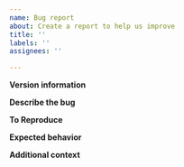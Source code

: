 ```yaml
---
name: Bug report
about: Create a report to help us improve
title: ''
labels: ''
assignees: ''

---
```


**Version information**
<!--
- The version of dce-cli.
- OS and version
- Go version
- Terraform version (if using directly)
-->

**Describe the bug**
<!-- A clear and concise description of what the bug is. -->

**To Reproduce**
<!--
Please include the CLI commands you ran, and the full output from those commands.

Steps to reproduce the behavior:

1. When I type this Command, I get the following output
    ```
    ~ dce leases create ...
    <Output>
    ```

2. Then when I type this other command, I get the following error
    ```
    ~ dce leases login ...
    <Error>
    ```
-->

**Expected behavior**
<!-- A clear and concise description of what you expected to happen. -->

**Additional context**
<!-- Add any other context about the problem here. -->
